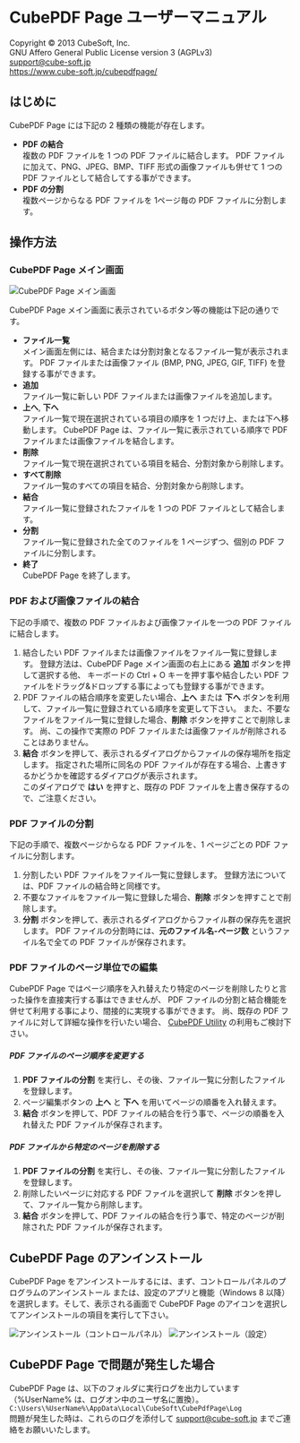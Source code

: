 CubePDF Page ユーザーマニュアル
====

Copyright © 2013 CubeSoft, Inc.  
GNU Affero General Public License version 3 (AGPLv3)  
support@cube-soft.jp  
https://www.cube-soft.jp/cubepdfpage/

## はじめに

CubePDF Page には下記の 2 種類の機能が存在します。

* **PDF の結合**  
  複数の PDF ファイルを 1 つの PDF ファイルに結合します。
  PDF ファイルに加えて、PNG、JPEG、BMP、TIFF 形式の画像ファイルも併せて 1 つの PDF ファイルとして結合してする事ができます。
* **PDF の分割**  
  複数ページからなる PDF ファイルを 1ページ毎の PDF ファイルに分割します。

## 操作方法

### CubePDF Page メイン画面

![CubePDF Page メイン画面](https://github.com/cube-soft/Cube.Pdf/blob/master/Applications/Pages/Assets/Main.01.ja.png?raw=true)

CubePDF Page メイン画面に表示されているボタン等の機能は下記の通りです。

* **ファイル一覧**  
  メイン画面左側には、結合または分割対象となるファイル一覧が表示されます。
  PDF ファイルまたは画像ファイル (BMP, PNG, JPEG, GIF, TIFF) を登録する事ができます。
* **追加**  
  ファイル一覧に新しい PDF ファイルまたは画像ファイルを追加します。
* **上へ**, **下へ**  
  ファイル一覧で現在選択されている項目の順序を 1 つだけ上、または下へ移動します。
  CubePDF Page は、ファイル一覧に表示されている順序で PDF ファイルまたは画像ファイルを結合します。
* **削除**  
  ファイル一覧で現在選択されている項目を結合、分割対象から削除します。
* **すべて削除**  
  ファイル一覧のすべての項目を結合、分割対象から削除します。
* **結合**  
  ファイル一覧に登録されたファイルを 1 つの PDF ファイルとして結合します。
* **分割**  
  ファイル一覧に登録された全てのファイルを 1 ページずつ、個別の PDF ファイルに分割します。
* **終了**  
  CubePDF Page を終了します。

### PDF および画像ファイルの結合

下記の手順で、複数の PDF ファイルおよび画像ファイルを一つの PDF ファイルに結合します。

1. 結合したい PDF ファイルまたは画像ファイルをファイル一覧に登録します。
   登録方法は、CubePDF Page メイン画面の右上にある **追加** ボタンを押して選択する他、
   キーボードの Ctrl + O キーを押す事や結合したい PDF ファイルをドラッグ&amp;ドロップする事によっても登録する事ができます。 
2. PDF ファイルの結合順序を変更したい場合、**上へ** または **下へ** ボタンを利用して、ファイル一覧に登録されている順序を変更して下さい。
   また、不要なファイルをファイル一覧に登録した場合、**削除** ボタンを押すことで削除します。
   尚、この操作で実際の PDF ファイルまたは画像ファイルが削除されることはありません。
3. **結合** ボタンを押して、表示されるダイアログからファイルの保存場所を指定します。
   指定された場所に同名の PDF ファイルが存在する場合、上書きするかどうかを確認するダイアログが表示されます。  
   このダイアログで **はい** を押すと、既存の PDF ファイルを上書き保存するので、ご注意ください。

### PDF ファイルの分割

下記の手順で、複数ページからなる PDF ファイルを、1 ページごとの PDF ファイルに分割します。

1. 分割したい PDF ファイルをファイル一覧に登録します。
   登録方法については、PDF ファイルの結合時と同様です。
2. 不要なファイルをファイル一覧に登録した場合、**削除** ボタンを押すことで削除します。
3. **分割** ボタンを押して、表示されるダイアログからファイル群の保存先を選択します。
   PDF ファイルの分割時には、**元のファイル名-ページ数** というファイル名で全ての PDF ファイルが保存されます。

### PDF ファイルのページ単位での編集

CubePDF Page ではページ順序を入れ替えたり特定のページを削除したりと言った操作を直接実行する事はできませんが、
PDF ファイルの分割と結合機能を併せて利用する事により、間接的に実現する事ができます。
尚、既存の PDF ファイルに対して詳細な操作を行いたい場合、
[CubePDF Utility](https://www.cube-soft.jp/cubepdfutility/) の利用もご検討下さい。

##### PDF ファイルのページ順序を変更する

1. **PDF ファイルの分割** を実行し、その後、ファイル一覧に分割したファイルを登録します。  
2. ページ編集ボタンの **上へ** と **下へ** を用いてページの順番を入れ替えます。  
3. **結合** ボタンを押して、PDF ファイルの結合を行う事で、ページの順番を入れ替えた PDF ファイルが保存されます。

##### PDF ファイルから特定のページを削除する

1. **PDF ファイルの分割** を実行し、その後、ファイル一覧に分割したファイルを登録します。  
2. 削除したいページに対応する PDF ファイルを選択して **削除** ボタンを押して、ファイル一覧から削除します。
3. **結合** ボタンを押して、PDF ファイルの結合を行う事で、特定のページが削除された PDF ファイルが保存されます。

## CubePDF Page のアンインストール

CubePDF Page をアンインストールするには、まず、コントロールパネルのプログラムのアンインストール
または、設定のアプリと機能（Windows 8 以降）を選択します。そして、表示される画面で
CubePDF Page のアイコンを選択してアンインストールの項目を実行して下さい。

![アンインストール（コントロールパネル）](https://github.com/cube-soft/Cube.Pdf/blob/master/Applications/Pages/Assets/Uninstall.01.ja.png?raw=true)
![アンインストール（設定）](https://github.com/cube-soft/Cube.Pdf/blob/master/Applications/Pages/Assets/Uninstall.02.ja.png?raw=true)

## CubePDF Page で問題が発生した場合

CubePDF Page は、以下のフォルダに実行ログを出力しています（%UserName% は、ログオン中のユーザ名に置換）。  
```C:\Users\%UserName%\AppData\Local\CubeSoft\CubePdfPage\Log```  
問題が発生した時は、これらのログを添付して support@cube-soft.jp までご連絡をお願いいたします。
